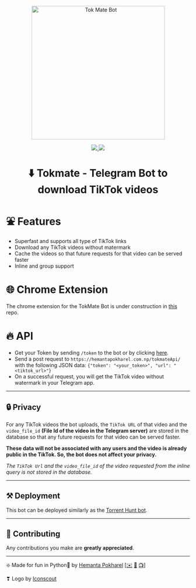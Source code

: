 <p align="center">
<a href="https://telegra.ph/file/6e61ae012f3c95ec04ce0.png"><img src="images/tiktok.png" align="center" height=365 alt="Tok Mate Bot" />
</p>

<p align="center">
<a href="https://t.me/tokmatebot">
<img src='https://img.shields.io/badge/Tok Mate-Active-blue?style=for-the-badge&logo=telegram'>
</a>
<a href="https://t.me/h9youtube">
<img src='https://img.shields.io/badge/Channel-Join-blue?style=for-the-badge&logo=telegram'>
</a>

</P>
<h1 align='center'>⬇️ Tokmate - Telegram Bot to download TikTok videos</h1>


# ⛲ Features

- Superfast and supports all type of TikTok links
- Download any TikTok videos without matermark
- Cache the videos so that future requests for that video can be served faster
- Inline and group support

# 🌐 Chrome Extension

The chrome extension for the TokMate Bot is under construction in [this](https://github.com/hemantapkh/TokMateextension) repo.

# 🔥 API

- Get your Token by sending `/token` to the bot or by clicking [here](https://t.me/tokmatebot?start=getToken).
- Send a post request to ``https://hemantapokharel.com.np/tokmateApi/`` with the following  JSON data: ```{"token": "<your_token>", "url": "<tiktok_url>"}```
- On a successful request, you will get the TikTok video without watermark in your Telegram app.

---

## 🔒 Privacy

For any TikTok videos the bot uploads, the `TikTok URL` of that video and the `video_file_id` **(File Id of the video in the Telegram server)**  are stored in the database so that any future requests for that video can be served faster. 

**These data will not be associated with any users and the video is already public in the TikTok. So, the bot does not affect your privacy.**

*The `TikTok Url` and the `video_file_id` of the video requested from the inline query is not stored in the database.*


---

## ⚒️ Deployment

This bot can be deployed similarly as the [Torrent Hunt bot](https://github.com/hemantapkh/torrenthunt).

---

## 💚 Contributing

Any contributions you make are **greatly appreciated**.

---
❇️ Made for fun in Python💙 by [Hemanta Pokharel](https://github.com/hemantapkh/) [[✉️](mailto:hemantapkh@yahoo.com) [💬](https://t.me/hemantapkh) [📺](https://youtube.com/h9youtube)]

❣ Logo by [Iconscout](https://iconscout.com/icon/tiktok-4069944)
